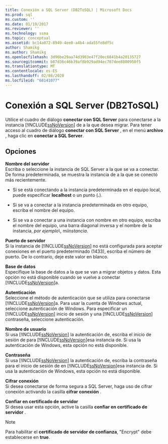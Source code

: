 ```yaml
---
title: Conexión a SQL Server (DB2ToSQL) | Microsoft Docs
ms.prod: sql
ms.custom: ''
ms.date: 01/19/2017
ms.reviewer: ''
ms.technology: ssma
ms.topic: conceptual
ms.assetid: bc14a072-8949-4ee0-a4b4-ada55fe8df5c
author: Shamikg
ms.author: Shamikg
ms.openlocfilehash: 3d96be29aa74d3903e47f20ec6841b4a20135727
ms.sourcegitcommit: b87d36c46b39af8b929ad94ec707dee8800950f5
ms.translationtype: MT
ms.contentlocale: es-ES
ms.lasthandoff: 02/08/2020
ms.locfileid: "68141077"
---
```

# <a name="connect-to-sql-server-db2tosql"></a>Conexión a SQL Server (DB2ToSQL)
Utilice el cuadro de diálogo **conectar con SQL Server** para conectarse a la instancia [!INCLUDE[ssNoVersion](../../includes/ssnoversion-md.md)] de a la que desea migrar. Para tener acceso al cuadro de diálogo **conectar con SQL Server** , en el menú **archivo** , haga clic en **conectar a SQL Server**.  
  
## <a name="options"></a>Opciones  
**Nombre del servidor**  
Escriba o seleccione la instancia de SQL Server a la que se va a conectar. De forma predeterminada, se muestra la instancia de a la que se conectó más recientemente.  
  
-   Si se está conectando a la instancia predeterminada en el equipo local, puede especificar **localhost** o un punto (**.**).  
  
-   Si se va a conectar a la instancia predeterminada en otro equipo, escriba el nombre del equipo.  
  
-   Si se va a conectar a una instancia con nombre en otro equipo, escriba el nombre del equipo, una barra diagonal inversa y el nombre de la instancia, *por ejemplo*\\, mi*instancia*.  
  
**Puerto de servidor**  
Si la instancia de [!INCLUDE[ssNoVersion](../../includes/ssnoversion-md.md)] no está configurada para aceptar conexiones en el puerto predeterminado (1433), escriba el número de puerto. De lo contrario, deje este valor en blanco.  
  
**Base de datos**  
Especifique la base de datos a la que se van a migrar objetos y datos. Esta opción no está disponible cuando se vuelve a conectar [!INCLUDE[ssNoVersion](../../includes/ssnoversion-md.md)]a.  
  
**Autenticación**  
Seleccione el método de autenticación que se utiliza para conectarse [!INCLUDE[ssNoVersion](../../includes/ssnoversion-md.md)]a. Para usar la cuenta de Windows actual, seleccione autenticación de Windows. Para especificar un [!INCLUDE[ssNoVersion](../../includes/ssnoversion-md.md)] inicio de sesión y una [!INCLUDE[ssNoVersion](../../includes/ssnoversion-md.md)] contraseña, seleccione autenticación.  
  
**Nombre de usuario**  
Si usa [!INCLUDE[ssNoVersion](../../includes/ssnoversion-md.md)] la autenticación de, escriba el inicio de sesión de para [!INCLUDE[ssNoVersion](../../includes/ssnoversion-md.md)]esa instancia de. Si usa la autenticación de Windows, esta opción no está disponible.  
  
**Contraseña**  
Si usa [!INCLUDE[ssNoVersion](../../includes/ssnoversion-md.md)] la autenticación de, escriba la contraseña para el inicio de sesión de en [!INCLUDE[ssNoVersion](../../includes/ssnoversion-md.md)]esa instancia de. Si usa la autenticación de Windows, esta opción no está disponible.  
  
**Cifrar conexión**  
Si desea conectarse de forma segura a SQL Server, haga uso de cifrar conexión activando la casilla **cifrar conexión** .  
  
**Confiar en certificado de servidor**  
Si desea usar esta opción, active la casilla **confiar en certificado de servidor** .  
  
> [!NOTE]  
> Para habilitar el **certificado de servidor de confianza**, "Encrypt" debe establecerse en **true**.  
  
